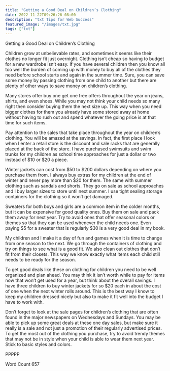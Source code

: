 ```yaml
---
title: "Getting a Good Deal on Children’s Clothing"
date: 2022-11-22T09:26:26-08:00
description: "txt Tips for Web Success"
featured_image: "/images/txt.jpg"
tags: ["txt"]
---
```


Getting a Good Deal on Children’s Clothing

Children grow at unbelievable rates, and sometimes it seems like their clothes no longer fit just overnight. Clothing isn’t cheap so having to budget for a new wardrobe isn’t easy. If you have several children then you know all too well the burden of coming up with money to buy all of the clothes they need before school starts and again in the summer time. Sure, you can save some money by passing clothing from one child to another but there are plenty of other ways to save money on children’s clothing.

Many stores offer buy one get one free offers throughout the year on jeans, shirts, and even shoes. While you may not think your child needs so many right then consider buying them the next size up. This way when you need bigger clothes for them you already have some stored away at home without having to rush out and spend whatever the going price is at that time for such items. 

Pay attention to the sales that take place throughout the year on children’s clothing. You will be amazed at the savings. In fact, the first place I look when I enter a retail store is the discount and sale racks that are generally placed at the back of the store. I have purchased swimsuits and swim trunks for my children as school time approaches for just a dollar or two instead of $10 or $20 a piece.

Winter jackets can cost from $50 to $200 dollars depending on where you purchase them from. I always buy extras for my children at the end of winter and never pay more than $20 for them. The same with summer clothing such as sandals and shorts. They go on sale as school approaches and I buy larger sizes to store until next summer. I use tight sealing storage containers for the clothing so it won’t get damaged. 

Sweaters for both boys and girls are a common item in the colder months, but it can be expensive for good quality ones. Buy them on sale and pack them away for next year. Try to avoid ones that offer seasonal colors or themes so that they can be used whenever the child needs one. Even paying $5 for a sweater that is regularly $30 is a very good deal in my book. 

My children and I make it a day of fun and games when it is time to change from one season to the next. We go through the containers of clothing and try on things to see what is a good fit. We also clean out clothes that don’t fit from their closets. This way we know exactly what items each child still needs to be ready for the season. 

To get good deals like these on clothing for children you need to be well organized and plan ahead. You may think it isn’t worth while to pay for items now that won’t get used for a year, but think about the overall savings. I have three children to buy winter jackets for so $20 each in about the cost of one when the next winter rolls around. This is the best way I know to keep my children dressed nicely but also to make it fit well into the budget I have to work with. 

Don’t forget to look at the sale pages for children’s clothing that are often found in the major newspapers on Wednesdays and Sundays. You may be able to pick up some great deals at these one day sales, but make sure it really is a sale and not just a promotion of their regularly advertised prices. To get the most out of the clothing you purchase, try to avoid trendy themes that may not be in style when your child is able to wear them next year. Stick to basic styles and colors. 

PPPPP

Word Count 657

